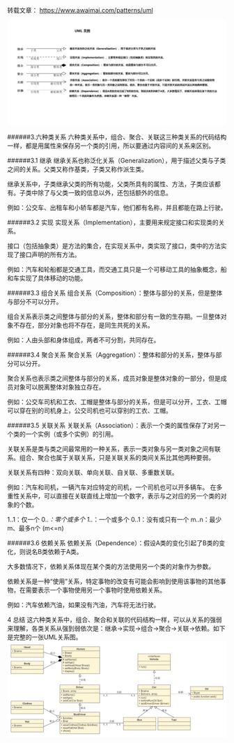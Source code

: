 转载文章： https://www.awaimai.com/patterns/uml

![UML类图](https://github.com/twangithub/TwanLib/blob/master/assets/UML%E7%B1%BB%E5%9B%BE2.png)

######3.六种类关系
六种类关系中，组合、聚合、关联这三种类关系的代码结构一样，都是用属性来保存另一个类的引用，所以要通过内容间的关系来区别。

######3.1 继承
继承关系也称泛化关系（Generalization），用于描述父类与子类之间的关系。父类又称作基类，子类又称作派生类。

继承关系中，子类继承父类的所有功能，父类所具有的属性、方法，子类应该都有。子类中除了与父类一致的信息以外，还包括额外的信息。

例如：公交车、出租车和小轿车都是汽车，他们都有名称，并且都能在路上行驶。

######3.2 实现
实现关系（Implementation），主要用来规定接口和实现类的关系。

接口（包括抽象类）是方法的集合，在实现关系中，类实现了接口，类中的方法实现了接口声明的所有方法。

例如：汽车和轮船都是交通工具，而交通工具只是一个可移动工具的抽象概念，船和车实现了具体移动的功能。

######3.3 组合关系
组合关系（Composition）：整体与部分的关系，但是整体与部分不可以分开。

组合关系表示类之间整体与部分的关系，整体和部分有一致的生存期。一旦整体对象不存在，部分对象也将不存在，是同生共死的关系。

例如：人由头部和身体组成，两者不可分割，共同存在。

######3.4 聚合关系
聚合关系（Aggregation）：整体和部分的关系，整体与部分可以分开。

聚合关系也表示类之间整体与部分的关系，成员对象是整体对象的一部分，但是成员对象可以脱离整体对象独立存在。

例如：公交车司机和工衣、工帽是整体与部分的关系，但是可以分开，工衣、工帽可以穿在别的司机身上，公交司机也可以穿别的工衣、工帽。

######3.5 关联关系
关联关系（Association）：表示一个类的属性保存了对另一个类的一个实例（或多个实例）的引用。

关联关系是类与类之间最常用的一种关系，表示一类对象与另一类对象之间有联系。组合、聚合也属于关联关系，只是关联关系的类间关系比其他两种要弱。

关联关系有四种：双向关联、单向关联、自关联、多重数关联。

例如：汽车和司机，一辆汽车对应特定的司机，一个司机也可以开多辆车。
在多重性关系中，可以直接在关联直线上增加一个数字，表示与之对应的另一个类的对象的个数。

1..1：仅一个
0..*：零个或多个
1..*：一个或多个
0..1：没有或只有一个
m..n：最少m、最多n个 (m<=n)

######3.6 依赖关系
依赖关系（Dependence）：假设A类的变化引起了B类的变化，则说名B类依赖于A类。

大多数情况下，依赖关系体现在某个类的方法使用另一个类的对象作为参数。

依赖关系是一种“使用”关系，特定事物的改变有可能会影响到使用该事物的其他事物，在需要表示一个事物使用另一个事物时使用依赖关系。

例如：汽车依赖汽油，如果没有汽油，汽车将无法行驶。

4 总结
这六种类关系中，组合、聚合和关联的代码结构一样，可以从关系的强弱来理解，各类关系从强到弱依次是：继承→实现→组合→聚合→关联→依赖。如下是完整的一张UML关系图。
![](https://github.com/twangithub/TwanLib/blob/master/assets/whole.png)

